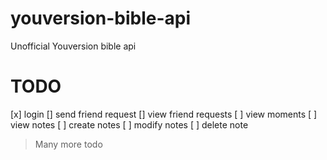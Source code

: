 # youversion-bible-api
Unofficial Youversion bible api

# TODO

[x] login
[] send friend request
[] view friend requests
[ ] view moments
[ ] view notes
[ ] create notes
[ ] modify notes
[ ] delete note


> Many more todo

